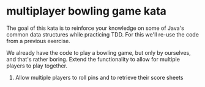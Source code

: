 # multiplayer bowling game kata

The goal of this kata is to reinforce your knowledge on some of Java's common data structures while practicing TDD. For this we'll re-use the code from a previous exercise.

We already have the code to play a bowling game, but only by ourselves, and that's rather boring. Extend the functionality to allow for
multiple players to play together.

1. Allow multiple players to roll pins and to retrieve their score sheets
